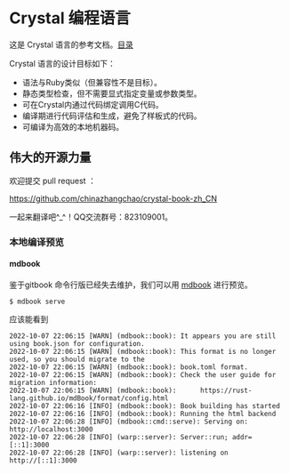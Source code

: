 # Crystal 编程语言

这是 Crystal 语言的参考文档。[目录](SUMMARY.md)

Crystal 语言的设计目标如下：

* 语法与Ruby类似（但兼容性不是目标）。
* 静态类型检查，但不需要显式指定变量或参数类型。
* 可在Crystal内通过代码绑定调用C代码。
* 编译期进行代码评估和生成，避免了样板式的代码。
* 可编译为高效的本地机器码。

## 伟大的开源力量

欢迎提交 pull request ：

https://github.com/chinazhangchao/crystal-book-zh_CN

一起来翻译吧^_^！QQ交流群号：823109001。

### 本地编译预览

#### mdbook
鉴于gitbook 命令行版已经失去维护，我们可以用 [mdbook](https://rust-lang.github.io/mdBook) 进行预览。
```
$ mdbook serve
```
应该能看到
```
2022-10-07 22:06:15 [WARN] (mdbook::book): It appears you are still using book.json for configuration.
2022-10-07 22:06:15 [WARN] (mdbook::book): This format is no longer used, so you should migrate to the
2022-10-07 22:06:15 [WARN] (mdbook::book): book.toml format.
2022-10-07 22:06:15 [WARN] (mdbook::book): Check the user guide for migration information:
2022-10-07 22:06:15 [WARN] (mdbook::book):      https://rust-lang.github.io/mdBook/format/config.html 
2022-10-07 22:06:16 [INFO] (mdbook::book): Book building has started
2022-10-07 22:06:16 [INFO] (mdbook::book): Running the html backend
2022-10-07 22:06:28 [INFO] (mdbook::cmd::serve): Serving on: http://localhost:3000
2022-10-07 22:06:28 [INFO] (warp::server): Server::run; addr=[::1]:3000   
2022-10-07 22:06:28 [INFO] (warp::server): listening on http://[::1]:3000 
```
